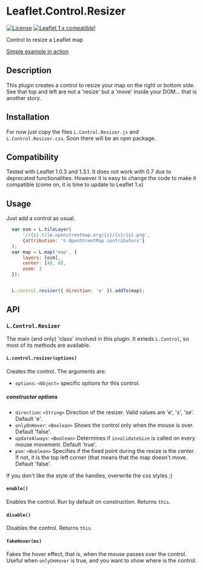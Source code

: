 # Leaflet.Control.Resizer
[![License](https://img.shields.io/badge/license-BSD--3--Clause-blue.svg?style=flat)](LICENSE)
[![Leaflet 1.x compatible!](https://img.shields.io/badge/Leaflet%201.x-%E2%9C%93-1EB300.svg?style=flat)](http://leafletjs.com/reference.html)

Control to resize a Leaflet map

[Simple example in action](https://jjimenezshaw.github.io/Leaflet.Control.Resizer/examples/basic.html)

## Description
This plugin creates a control to resize your map on the right or bottom side. See that top and left are not a 'resize' but a 'move' inside your DOM... that is another story.

## Installation
For now just copy the files `L.Control.Resizer.js` and `L.Control.Resizer.css`. Soon there will be an npm package.

## Compatibility
Tested with Leaflet 1.0.3 and 1.3.1. It does not work with 0.7 due to deprecated functionalities. However it is easy to change the code to make it compatible (come on, it is time to update to Leaflet 1.x)

## Usage
Just add a control as usual.
```javascript
  var osm = L.tileLayer(
      '//{s}.tile.openstreetmap.org/{z}/{x}/{y}.png',
      {attribution: '© OpenStreetMap contributors'}
  );
  var map = L.map('map', {
      layers: [osm],
      center: [40, 0],
      zoom: 3
  });


  L.control.resizer({ direction: 'e' }).addTo(map);
```

## API
### `L.Control.Resizer`
The main (and only) 'class' involved in this plugin. It exteds `L.Control`, so most of its methods are available. 
#### `L.control.resizer(options)`
Creates the control. The arguments are:
* `options`: `<Object>` specific options for this control.

##### constructor options
* `direction`: `<String>` Direction of the resizer. Valid values are 'e', 's', 'se'. Default 'e'.
* `onlyOnHover`: `<Boolean>` Shows the control only when the mouse is over. Default 'false'.
* `updateAlways`: `<Boolean>` Determines if `invalidateSize` is called on every mouse movement. Default 'true'.
* `pan`: `<Boolean>` Specifies if the fixed point during the resize is the center. If not, it is the top left corner (that means that the map doesn't move. Default 'false'.

If you don't like the style of the handles, overwrite the css styles ;)

#### `enable()`
Enables the control. Run by default on construction. Returns `this`.

#### `disable()`
Disables the control. Returns `this`.

#### `fakeHover(ms)`
Fakes the hover effect, that is, when the mouse passes over the control. Useful when `onlyOnHover` is true, and you want to show where is the control.

